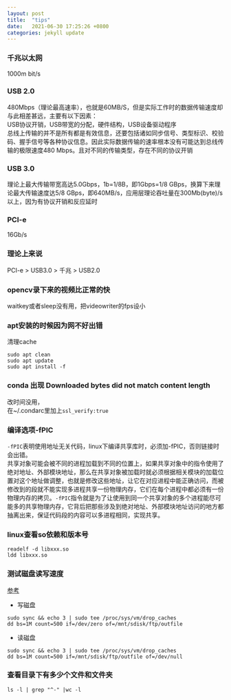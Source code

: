 ```yaml
---
layout: post
title:  "tips"
date:   2021-06-30 17:25:26 +0800
categories: jekyll update
---
```


### 千兆以太网
1000m bit/s

### USB 2.0
480Mbps（理论最高速率），也就是60MB/S，但是实际工作时的数据传输速度却与此相差甚远，主要有以下因素：  
USB协议开销，USB带宽的分配，硬件结构，USB设备驱动程序   
总线上传输的并不是所有都是有效信息，还要包括诸如同步信号、类型标识、校验码、握手信号等各种协议信息。因此实际数据传输的速率根本没有可能达到总线传输的极限速度480 Mbps。且对不同的传输类型，存在不同的协议开销

### USB 3.0
理论上最大传输带宽高达5.0Gbps，1b=1/8B，即1Gbps=1/8 GBps，换算下来理论最大传输速度达5/8 GBps，即640MB/s，应用层理论吞吐量在300Mb(byte)/s以上，因为有协议开销和反应延时

### PCI-e
16Gb/s

### 理论上来说
PCI-e > USB3.0 > 千兆 > USB2.0

### opencv录下来的视频比正常的快
waitkey或者sleep没有用，把videowriter的fps设小

### apt安装的时候因为网不好出错
清理cache   
```
sudo apt clean
sudo apt update
sudo apt install -f
```

### conda 出现 Downloaded bytes did not match content length
改时间没用，  
在~/.condarc里加上`ssl_verify:true`
### 编译选项-fPIC
`-fPIC`表明使用地址无关代码，linux下编译共享库时，必须加-fPIC，否则链接时会出错。  
共享对象可能会被不同的进程加载到不同的位置上，如果共享对象中的指令使用了绝对地址、外部模块地址，那么在共享对象被加载时就必须根据相关模块的加载位置对这个地址做调整，也就是修改这些地址，让它在对应进程中能正确访问，而被修改到的段就不能实现多进程共享一份物理内存，它们在每个进程中都必须有一份物理内存的拷贝。`-fPIC`指令就是为了让使用到同一个共享对象的多个进程能尽可能多的共享物理内存，它背后把那些涉及到绝对地址、外部模块地址访问的地方都抽离出来，保证代码段的内容可以多进程相同，实现共享。

### linux查看so依赖和版本号
```
readelf -d libxxx.so
ldd libxxx.so
```

### 测试磁盘读写速度
[参考](https://blog.csdn.net/benkaoya/article/details/70112094)
- 写磁盘
```
sudo sync && echo 3 | sudo tee /proc/sys/vm/drop_caches
dd bs=1M count=500 if=/dev/zero of=/mnt/sdisk/ftp/outfile
```

- 读磁盘
```
sudo sync && echo 3 | sudo tee /proc/sys/vm/drop_caches
dd bs=1M count=500 if=/mnt/sdisk/ftp/outfile of=/dev/null
```

### 查看目录下有多少个文件和文件夹
```
ls -l | grep "^-" |wc -l
```